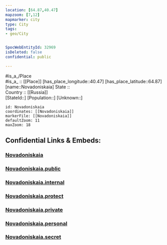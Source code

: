 ```yaml
---
location: [64.87,40.47] 
mapzoom: [7,12] 
mapmarker: city 
type: City
tags:
- geo/City


SpocWebEntityId: 32969
isDeleted: false
confidential: public

---
```

#is_a_/Place  
#is_a_ :: [[Place]] 
[has_place_longitude::40.47] 
[has_place_latitude::64.87] 
[name::Novadoniskaia] 
State ::  
Country :: [[Russia]]  
[StateId::] 
[Population::] 
[Unknown::] 


```leaflet
id: Novadoniskaia
coordinates: [[Novadoniskaia]] 
markerFile: [[Novadoniskaia]] 
defaultZoom: 11 
maxZoom: 18
```


## Confidential Links & Embeds: 

### [Novadoniskaia](/_Standards/Earth/Continent/Europe/Europe~East/Russia/Russia~NorthWest/Arkhangelsk_Oblast/City/Novadoniskaia.md) 

### [Novadoniskaia.public](/_public/Earth/Continent/Europe/Europe~East/Russia/Russia~NorthWest/Arkhangelsk_Oblast/City/Novadoniskaia.public.md) 

### [Novadoniskaia.internal](/_internal/Earth/Continent/Europe/Europe~East/Russia/Russia~NorthWest/Arkhangelsk_Oblast/City/Novadoniskaia.internal.md) 

### [Novadoniskaia.protect](/_protect/Earth/Continent/Europe/Europe~East/Russia/Russia~NorthWest/Arkhangelsk_Oblast/City/Novadoniskaia.protect.md) 

### [Novadoniskaia.private](/_private/Earth/Continent/Europe/Europe~East/Russia/Russia~NorthWest/Arkhangelsk_Oblast/City/Novadoniskaia.private.md) 

### [Novadoniskaia.personal](/_personal/Earth/Continent/Europe/Europe~East/Russia/Russia~NorthWest/Arkhangelsk_Oblast/City/Novadoniskaia.personal.md) 

### [Novadoniskaia.secret](/_secret/Earth/Continent/Europe/Europe~East/Russia/Russia~NorthWest/Arkhangelsk_Oblast/City/Novadoniskaia.secret.md)


